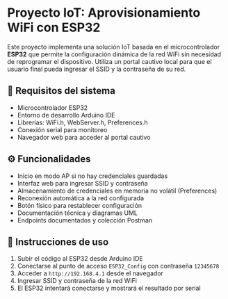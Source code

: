 # Proyecto IoT: Aprovisionamiento WiFi con ESP32

Este proyecto implementa una solución IoT basada en el microcontrolador **ESP32** que permite la configuración dinámica de la red WiFi sin necesidad de reprogramar el dispositivo. Utiliza un portal cautivo local para que el usuario final pueda ingresar el SSID y la contraseña de su red.

## 🧰 Requisitos del sistema

- Microcontrolador ESP32
- Entorno de desarrollo Arduino IDE
- Librerías: WiFi.h, WebServer.h, Preferences.h
- Conexión serial para monitoreo
- Navegador web para acceder al portal cautivo

## ⚙️ Funcionalidades

- Inicio en modo AP si no hay credenciales guardadas
- Interfaz web para ingresar SSID y contraseña
- Almacenamiento de credenciales en memoria no volátil (Preferences)
- Reconexión automática a la red configurada
- Botón físico para restablecer configuración
- Documentación técnica y diagramas UML
- Endpoints documentados y colección Postman

## 🚀 Instrucciones de uso

1. Subir el código al ESP32 desde Arduino IDE
2. Conectarse al punto de acceso `ESP32_Config` con contraseña `12345678`
3. Acceder a `http://192.168.4.1` desde el navegador
4. Ingresar SSID y contraseña de la red WiFi
5. El ESP32 intentará conectarse y mostrará el resultado por serial

